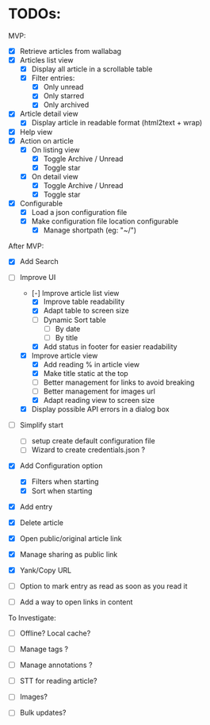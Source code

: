 # TODOs:

MVP:

- [x] Retrieve articles from wallabag
- [x] Articles list view
  - [x] Display all article in a scrollable table
  - [x] Filter entries:
    - [x] Only unread
    - [x] Only starred
    - [x] Only archived
- [x] Article detail view
  - [x] Display article in readable format (html2text + wrap)
- [x] Help view
- [x] Action on article
  - [x] On listing view
    - [x] Toggle Archive / Unread
    - [x] Toggle star
  - [x] On detail view
    - [x] Toggle Archive / Unread
    - [x] Toggle star
- [x] Configurable
  - [x] Load a json configuration file
  - [x] Make configuration file location configurable
    - [x] Manage shortpath (eg: "~/")

After MVP:

- [x] Add Search
- [ ] Improve UI
  - [-] Improve article list view
    - [x] Improve table readability
    - [x] Adapt table to screen size
    - [ ] Dynamic Sort table
      - [ ] By date
      - [ ] By title
    - [x] Add status in footer for easier readability
  - [x] Improve article view
    - [x] Add reading % in article view
    - [x] Make title static at the top
    - [ ] Better management for links to avoid breaking
    - [ ] Better management for images url
    - [x] Adapt reading view to screen size
  - [x] Display possible API errors in a dialog box
- [ ] Simplify start
  - [ ] setup create default configuration file
  - [ ] Wizard to create credentials.json ?
- [x] Add Configuration option
  - [x] Filters when starting
  - [x] Sort when starting
- [x] Add entry
- [x] Delete article
- [x] Open public/original article link
- [x] Manage sharing as public link
- [x] Yank/Copy URL
- [ ] Option to mark entry as read as soon as you read it 
- [ ] Add a way to open links in content


To Investigate:

- [ ] Offline? Local cache?
- [ ] Manage tags ?
- [ ] Manage annotations ?
- [ ] STT for reading article?
- [ ] Images?
- [ ] Bulk updates?

